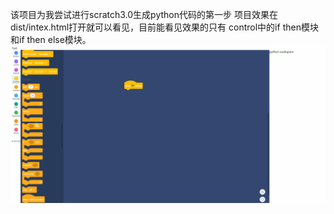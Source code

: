 该项目为我尝试进行scratch3.0生成python代码的第一步
项目效果在dist/intex.html打开就可以看见，目前能看见效果的只有
control中的if then模块和if then else模块。
![Image text](./test1.gif)
